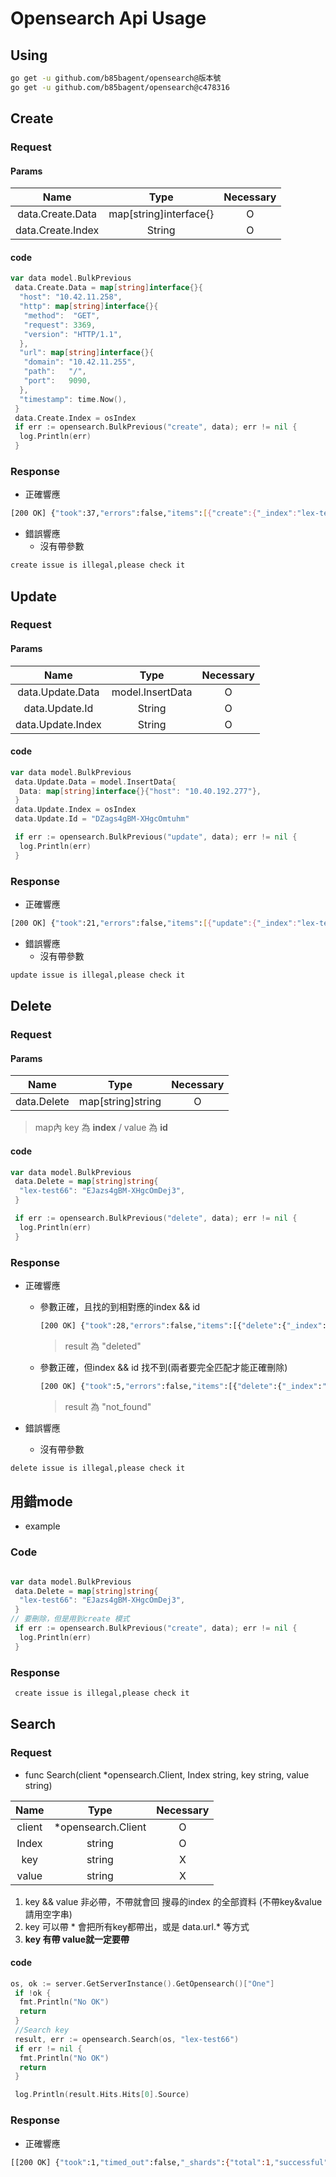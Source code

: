 # Opensearch Api Usage

## Using

```bash
go get -u github.com/b85bagent/opensearch@版本號
go get -u github.com/b85bagent/opensearch@c478316
```

## Create

### Request

#### Params

| Name  | Type  | Necessary |
| :------------: |:---------------:|:-----:|
| data.Create.Data  | map[string]interface{} | O |
| data.Create.Index | String                 | O |

#### code

```go
var data model.BulkPrevious
 data.Create.Data = map[string]interface{}{
  "host": "10.42.11.258",
  "http": map[string]interface{}{
   "method":  "GET",
   "request": 3369,
   "version": "HTTP/1.1",
  },
  "url": map[string]interface{}{
   "domain": "10.42.11.255",
   "path":   "/",
   "port":   9090,
  },
  "timestamp": time.Now(),
 }
 data.Create.Index = osIndex
 if err := opensearch.BulkPrevious("create", data); err != nil {
  log.Println(err)
 }
```

### Response

- 正確響應

```bash
[200 OK] {"took":37,"errors":false,"items":[{"create":{"_index":"lex-test66","_id":"EJazs4gBM-XHgcOmDej3","_version":1,"result":"created","_shards":{"total":2,"successful":2,"failed":0},"_seq_no":2,"_primary_term":1,"status":201}}]}
```

- 錯誤響應
  - 沒有帶參數

```bash
create issue is illegal,please check it
```

## Update

### Request

#### Params

| Name  | Type  | Necessary |
| :------------: |:---------------:|:-----:|
| data.Update.Data  | model.InsertData | O |
| data.Update.Id    | String           | O |
| data.Update.Index | String           | O |

#### code 

```go
var data model.BulkPrevious
 data.Update.Data = model.InsertData{
  Data: map[string]interface{}{"host": "10.40.192.277"},
 }
 data.Update.Index = osIndex
 data.Update.Id = "DZags4gBM-XHgcOmtuhm"

 if err := opensearch.BulkPrevious("update", data); err != nil {
  log.Println(err)
 }
```

### Response

- 正確響應

```bash
[200 OK] {"took":21,"errors":false,"items":[{"update":{"_index":"lex-test66","_id":"DZags4gBM-XHgcOmtuhm","_version":2,"result":"updated","_shards":{"total":2,"successful":2,"failed":0},"_seq_no":1,"_primary_term":1,"status":200}}]}
```

- 錯誤響應
  - 沒有帶參數

```bash
update issue is illegal,please check it
```

## Delete

### Request

#### Params

| Name  | Type  | Necessary |
| :------------: |:---------------:|:-----:|
| data.Delete  | map[string]string | O |

> map內 key 為 **index** / value 為 **id**

#### code

```go
var data model.BulkPrevious
 data.Delete = map[string]string{
  "lex-test66": "EJazs4gBM-XHgcOmDej3",
 }

 if err := opensearch.BulkPrevious("delete", data); err != nil {
  log.Println(err)
 }
```

### Response

- 正確響應

  - 參數正確，且找的到相對應的index && id

    ```bash
    [200 OK] {"took":28,"errors":false,"items":[{"delete":{"_index":"lex-test66","_id":"EJazs4gBM-XHgcOmDej3",      "_version":2,"result":"deleted","_shards":{"total":2,"successful":2,"failed":0},"_seq_no":4,"_primary_term":1,      "status":200}}]}
    ```

    > result 為 "deleted"

  - 參數正確，但index && id 找不到(兩者要完全匹配才能正確刪除)

    ```bash
    [200 OK] {"took":5,"errors":false,"items":[{"delete":{"_index":"lex-test66","_id":"EJazs4gBM-XHgcOmDej3",       "_version":1,"result":"not_found","_shards":{"total":2,"successful":2,"failed":0},"_seq_no":5,"_primary_term":1,    "status":404}}]}
    ```

    > result 為 "not_found"

- 錯誤響應
  - 沒有帶參數

```bash
delete issue is illegal,please check it
```

## 用錯mode

- example

### Code

```go

var data model.BulkPrevious
 data.Delete = map[string]string{
  "lex-test66": "EJazs4gBM-XHgcOmDej3",
 }
// 要刪除，但是用到create 模式
 if err := opensearch.BulkPrevious("create", data); err != nil {
  log.Println(err)
 }
```

### Response

```bash
 create issue is illegal,please check it 
```

## Search

### Request

- func Search(client *opensearch.Client, Index string, key string, value string)

| Name  | Type  | Necessary |
| :------------: |:---------------:|:-----:|
| client  | *opensearch.Client | O |
| Index  | string | O |
| key  | string | X |
| value  | string | X |

1. key && value 非必帶，不帶就會回 搜尋的index 的全部資料 (不帶key&value 請用空字串)
2. key 可以帶 \* 會把所有key都帶出，或是 data.url.\* 等方式
3. **key 有帶 value就一定要帶**

#### code

```go
os, ok := server.GetServerInstance().GetOpensearch()["One"]
 if !ok {
  fmt.Println("No OK")
  return
 }
 //Search key
 result, err := opensearch.Search(os, "lex-test66")
 if err != nil {
  fmt.Println("No OK")
  return
 }

 log.Println(result.Hits.Hits[0].Source)
```

### Response

- 正確響應

```bash
[[200 OK] {"took":1,"timed_out":false,"_shards":{"total":1,"successful":1,"skipped":0,"failed":0},"hits":{"total":{"value":1,"relation":"eq"},"max_score":1.0,"hits":[{"_index":"lex-test","_id":"75b7sogBM-XHgcOm7ufE","_score":1.0,"_source":{"data":{"host":"10.40.192.213","http":{"method":"POST","request":1669,"version":"HTTP/1.1"},"timestamp":"2023-06-13T12:20:38.5735803+08:00","url":{"domain":"10.11.233.11","path":"/","port":8080}}}}]}}]
```


